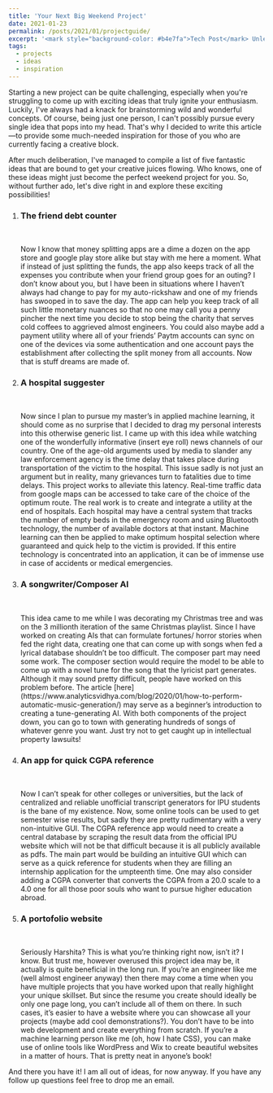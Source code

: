 ```yaml
---
title: 'Your Next Big Weekend Project'
date: 2021-01-23
permalink: /posts/2021/01/projectguide/
excerpt: '<mark style="background-color: #b4e7fa">Tech Post</mark> Unleash your creativity with these five captivating project ideas, ranging from a friend debt counter app to an AI-powered songwriter, and find the perfect inspiration to kickstart your next weekend endeavor.'
tags:
  - projects
  - ideas
  - inspiration
---
```


Starting a new project can be quite challenging, especially when you're struggling to come up with exciting ideas that truly ignite your enthusiasm. Luckily, I've always had a knack for brainstorming wild and wonderful concepts. Of course, being just one person, I can't possibly pursue every single idea that pops into my head. That's why I decided to write this article—to provide some much-needed inspiration for those of you who are currently facing a creative block.

After much deliberation, I've managed to compile a list of five fantastic ideas that are bound to get your creative juices flowing. Who knows, one of these ideas might just become the perfect weekend project for you. So, without further ado, let's dive right in and explore these exciting possibilities!

<ol>
<li> <h3>The friend debt counter </h3><br>
<p> Now I know that money splitting apps are a dime a dozen on the app store and google play store alike but stay with me here a moment. What if instead of just splitting the funds, the app also keeps track of all the expenses you contribute when your friend group goes for an outing? I don’t know about you, but I have been in situations where I haven’t always had change to pay for my auto-rickshaw and one of my friends has swooped in to save the day. The app can help you keep track of all such little monetary nuances so that no one may call you a penny pincher the next time you decide to stop being the charity that serves cold coffees to aggrieved almost engineers. You could also maybe add a payment utility where all of your friends’ Paytm accounts can sync on one of the devices via some authentication and one account pays the establishment after collecting the split money from all accounts. Now that is stuff dreams are made of.
</p>
</li>

<li> <h3>A hospital suggester </h3><br>
<p> Now since I plan to pursue my master’s in applied machine learning, it should come as no surprise that I decided to drag my personal interests into this otherwise generic list. I came up with this idea while watching one of the wonderfully informative (insert eye roll) news channels of our country. One of the age-old arguments used by media to slander any law enforcement agency is the time delay that takes place during transportation of the victim to the hospital. This issue sadly is not just an argument but in reality, many grievances turn to fatalities due to time delays. This project works to alleviate this latency. Real-time traffic data from google maps can be accessed to take care of the choice of the optimum route. The real work is to create and integrate a utility at the end of hospitals. Each hospital may have a central system that tracks the number of empty beds in the emergency room and using Bluetooth technology, the number of available doctors at that instant. Machine learning can then be applied to make optimum hospital selection where guaranteed and quick help to the victim is provided. If this entire technology is concentrated into an application, it can be of immense use in case of accidents or medical emergencies.
</p>
</li>

<li> <h3>A songwriter/Composer AI </h3><br>
<p> This idea came to me while I was decorating my Christmas tree and was on the 3 millionth iteration of the same Christmas playlist. Since I have worked on creating AIs that can formulate fortunes/ horror stories when fed the right data, creating one that can come up with songs when fed a lyrical database shouldn’t be too difficult. The composer part may need some work. The composer section would require the model to be able to come up with a novel tune for the song that the lyricist part generates. Although it may sound pretty difficult, people have worked on this problem before. The article [here](https://www.analyticsvidhya.com/blog/2020/01/how-to-perform-automatic-music-generation/) may serve as a beginner’s introduction to creating a tune-generating AI. With both components of the project down, you can go to town with generating hundreds of songs of whatever genre you want. Just try not to get caught up in intellectual property lawsuits!
</p>
</li>

<li> <h3>An app for quick CGPA reference </h3><br>
<p> Now I can’t speak for other colleges or universities, but the lack of centralized and reliable unofficial transcript generators for IPU students is the bane of my existence. Now, some online tools can be used to get semester wise results, but sadly they are pretty rudimentary with a very non-intuitive GUI. The CGPA reference app would need to create a central database by scraping the result data from the official IPU website which will not be that difficult because it is all publicly available as pdfs. The main part would be building an intuitive GUI which can serve as a quick reference for students when they are filling an internship application for the umpteenth time. One may also consider adding a CGPA converter that converts the CGPA from a 20.0 scale to a 4.0 one for all those poor souls who want to pursue higher education abroad.
</p>
</li>

<li> <h3>A portofolio website </h3><br>
<p> Seriously Harshita? This is what you’re thinking right now, isn’t it? I know. But trust me, however overused this project idea may be, it actually is quite beneficial in the long run. If you’re an engineer like me (well almost engineer anyway) then there may come a time when you have multiple projects that you have worked upon that really highlight your unique skillset. But since the resume you create should ideally be only one page long, you can’t include all of them on there. In such cases, it’s easier to have a website where you can showcase all your projects (maybe add cool demonstrations?). You don’t have to be into web development and create everything from scratch. If you’re a machine learning person like me (oh, how I hate CSS), you can make use of online tools like WordPress and Wix to create beautiful websites in a matter of hours. That is pretty neat in anyone’s book!
</p>
</li>

</ol>

And there you have it! I am all out of ideas, for now anyway. If you have any follow up questions feel free to drop me an email.
